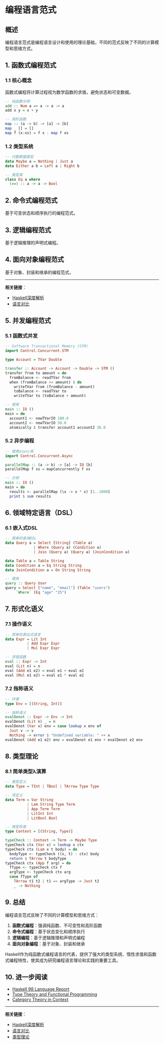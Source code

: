 # 编程语言范式

## 概述

编程语言范式是编程语言设计和使用的理论基础，不同的范式反映了不同的计算模型和思维方式。

## 1. 函数式编程范式

### 1.1 核心概念

函数式编程将计算过程视为数学函数的求值，避免状态和可变数据。

```haskell
-- 纯函数示例
add :: Num a => a -> a -> a
add x y = x + y

-- 高阶函数
map :: (a -> b) -> [a] -> [b]
map _ [] = []
map f (x:xs) = f x : map f xs
```

### 1.2 类型系统

```haskell
-- 代数数据类型
data Maybe a = Nothing | Just a
data Either a b = Left a | Right b

-- 类型类
class Eq a where
  (==) :: a -> a -> Bool
```

## 2. 命令式编程范式

基于可变状态和顺序执行的编程范式。

## 3. 逻辑编程范式

基于逻辑推理的声明式编程。

## 4. 面向对象编程范式

基于对象、封装和继承的编程范式。

---

**相关链接**：

- [Haskell深度解析](./003-Haskell-Deep-Dive.md)
- [语言对比](./002-Language-Comparison.md)

## 5. 并发编程范式

### 5.1 函数式并发

```haskell
-- Software Transactional Memory (STM)
import Control.Concurrent.STM

type Account = TVar Double

transfer :: Account -> Account -> Double -> STM ()
transfer from to amount = do
  fromBalance <- readTVar from
  when (fromBalance >= amount) $ do
    writeTVar from (fromBalance - amount)
    toBalance <- readTVar to
    writeTVar to (toBalance + amount)

-- 使用
main :: IO ()
main = do
  account1 <- newTVarIO 100.0
  account2 <- newTVarIO 50.0
  atomically $ transfer account1 account2 30.0
```

### 5.2 异步编程

```haskell
-- 使用async库
import Control.Concurrent.Async

parallelMap :: (a -> b) -> [a] -> IO [b]
parallelMap f xs = mapConcurrently f xs

-- 示例
main :: IO ()
main = do
  results <- parallelMap (\x -> x * x) [1..1000]
  print $ sum results
```

## 6. 领域特定语言（DSL）

### 6.1 嵌入式DSL

```haskell
-- 简单的查询DSL
data Query a = Select [String] (Table a)
             | Where (Query a) (Condition a)
             | Join (Query a) (Query a) (JoinCondition a)

data Table a = Table String
data Condition a = Eq String String
data JoinCondition a = On String String

-- 使用
query :: Query User
query = Select ["name", "email"] (Table "users")
     `Where` (Eq "age" "25")
```

## 7. 形式化语义

### 7.1 操作语义

```haskell
-- 简单的表达式语言
data Expr = Lit Int
          | Add Expr Expr
          | Mul Expr Expr

-- 求值函数
eval :: Expr -> Int
eval (Lit n) = n
eval (Add e1 e2) = eval e1 + eval e2
eval (Mul e1 e2) = eval e1 * eval e2
```

### 7.2 指称语义

```haskell
-- 环境
type Env = [(String, Int)]

-- 指称语义
evalDenot :: Expr -> Env -> Int
evalDenot (Lit n) _ = n
evalDenot (Var x) env = case lookup x env of
  Just v -> v
  Nothing -> error $ "Undefined variable: " ++ x
evalDenot (Add e1 e2) env = evalDenot e1 env + evalDenot e2 env
```

## 8. 类型理论

### 8.1 简单类型λ演算

```haskell
-- 类型定义
data Type = TInt | TBool | TArrow Type Type

-- 项定义
data Term = Var String
          | Lam String Type Term
          | App Term Term
          | LitInt Int
          | LitBool Bool

-- 类型检查
type Context = [(String, Type)]

typeCheck :: Context -> Term -> Maybe Type
typeCheck ctx (Var x) = lookup x ctx
typeCheck ctx (Lam x t body) = do
  bodyType <- typeCheck ((x, t) : ctx) body
  return $ TArrow t bodyType
typeCheck ctx (App f arg) = do
  fType <- typeCheck ctx f
  argType <- typeCheck ctx arg
  case fType of
    TArrow t1 t2 | t1 == argType -> Just t2
    _ -> Nothing
```

## 9. 总结

编程语言范式反映了不同的计算模型和思维方式：

1. **函数式编程**：强调纯函数、不可变性和高阶函数
2. **命令式编程**：基于状态变化和顺序执行
3. **逻辑编程**：基于逻辑推理和声明式编程
4. **面向对象编程**：基于对象、封装和继承

Haskell作为纯函数式编程语言的代表，提供了强大的类型系统、惰性求值和函数式编程特性，使其成为研究编程语言理论和实践的重要工具。

## 10. 进一步阅读

- [Haskell 98 Language Report](https://www.haskell.org/onlinereport/)
- [Type Theory and Functional Programming](https://www.cs.kent.ac.uk/people/staff/sjt/TTFP/)
- [Category Theory in Context](https://math.jhu.edu/~eriehl/context.pdf)

---

**相关链接**：

- [Haskell深度解析](./003-Haskell-Deep-Dive.md)
- [语言对比](./002-Language-Comparison.md)
- [类型理论](./../03-Theory/002-Linear-Type-Theory.md)
